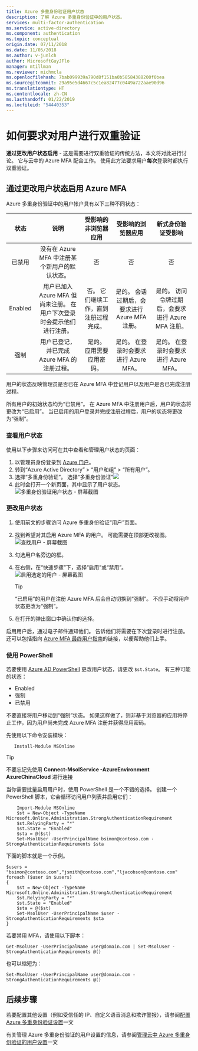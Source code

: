 ```yaml
---
title: Azure 多重身份验证用户状态
description: 了解 Azure 多重身份验证中的用户状态。
services: multi-factor-authentication
ms.service: active-directory
ms.component: authentication
ms.topic: conceptual
origin.date: 07/11/2018
ms.date: 11/05/2018
ms.author: v-junlch
author: MicrosoftGuyJFlo
manager: mtillman
ms.reviewer: michmcla
ms.openlocfilehash: 7bab099939a790d8f151ba0b58584388200f0bea
ms.sourcegitcommit: 29a95e5d4667c5c1ea82477c0449a722aae90d96
ms.translationtype: HT
ms.contentlocale: zh-CN
ms.lasthandoff: 01/22/2019
ms.locfileid: "54440353"
---
```

# <a name="how-to-require-two-step-verification-for-a-user"></a>如何要求对用户进行双重验证

**通过更改用户状态启用** - 这是需要进行双重验证的传统方法，本文将对此进行讨论。 它与云中的 Azure MFA 配合工作。 使用此方法要求用户**每次**登录时都执行双重验证。

## <a name="enable-azure-mfa-by-changing-user-status"></a>通过更改用户状态启用 Azure MFA

Azure 多重身份验证中的用户帐户具有以下三种不同状态：

| 状态 | 说明 | 受影响的非浏览器应用 | 受影响的浏览器应用 | 新式身份验证受影响 |
|:---:|:---:|:---:|:--:|:--:|
| 已禁用 |没有在 Azure MFA 中注册某个新用户的默认状态。 |否 |否 |否 |
| Enabled |用户已加入 Azure MFA 但尚未注册。 在用户下次登录时会提示他们进行注册。 |否。  它们继续工作，直到注册过程完成。 | 是的。 会话过期后，会要求进行 Azure MFA 注册。| 是的。 访问令牌过期后，会要求进行 Azure MFA 注册。 |
| 强制 |用户已登记，并已完成 Azure MFA 的注册过程。 |是的。 应用需要应用密码。 |是的。 在登录时会要求进行 Azure MFA。 | 是的。 在登录时会要求进行 Azure MFA。 |

用户的状态反映管理员是否已在 Azure MFA 中登记用户以及用户是否已完成注册过程。

所有用户的初始状态均为“已禁用”。 在 Azure MFA 中注册用户后，用户的状态将更改为“已启用”。 当已启用的用户登录并完成注册过程后，用户的状态将更改为“强制”。  

### <a name="view-the-status-for-a-user"></a>查看用户状态

使用以下步骤来访问可在其中查看和管理用户状态的页面：

1. 以管理员身份登录到 [Azure 门户](https://portal.azure.cn)。
2. 转到“Azure Active Directory” > “用户和组” > “所有用户”。
3. 选择“多重身份验证”。
   选择“多重身份验证”![](./media/howto-mfa-userstates/selectmfa.png)
4. 此时会打开一个新页面，其中显示了用户状态。
   ![多重身份验证用户状态 - 屏幕截图](./media/howto-mfa-userstates/userstate1.png)

### <a name="change-the-status-for-a-user"></a>更改用户状态

1. 使用前文的步骤访问 Azure 多重身份验证“用户”页面。
2. 找到希望对其启用 Azure MFA 的用户。 可能需要在顶部更改视图。
   ![查找用户 - 屏幕截图](./media/howto-mfa-userstates/enable1.png)
3. 勾选用户名旁边的框。
4. 在右侧，在“快速步骤”下，选择“启用”或“禁用”。
   ![启用选定的用户 - 屏幕截图](./media/howto-mfa-userstates/user1.png)

   > [!TIP]
   > “已启用”的用户在注册 Azure MFA 后会自动切换到“强制”。 不应手动将用户状态更改为“强制”。

5. 在打开的弹出窗口中确认你的选择。

启用用户后，通过电子邮件通知他们。 告诉他们将需要在下次登录时进行注册。 还可以包括指向 [Azure MFA 最终用户指南](../user-help/multi-factor-authentication-end-user.md)的链接，以便帮助他们上手。

### <a name="use-powershell"></a>使用 PowerShell

若要使用 [Azure AD PowerShell](https://docs.microsoft.com/powershell/azure/overview) 更改用户状态，请更改 `$st.State`。 有三种可能的状态：

- Enabled
- 强制
- 已禁用  

不要直接将用户移动到“强制”状态。 如果这样做了，则非基于浏览器的应用将停止工作，因为用户尚未完成 Azure MFA 注册并获得应用密码。

先使用以下命令安装模块：

       Install-Module MSOnline
       
> [!TIP]
> 不要忘记先使用 **Connect-MsolService -AzureEnvironment AzureChinaCloud** 进行连接


当你需要批量启用用户时，使用 PowerShell 是一个不错的选择。 创建一个 PowerShell 脚本，它会循环访问用户列表并启用它们：

        Import-Module MSOnline
        $st = New-Object -TypeName Microsoft.Online.Administration.StrongAuthenticationRequirement
        $st.RelyingParty = "*"
        $st.State = "Enabled"
        $sta = @($st)
        Set-MsolUser -UserPrincipalName bsimon@contoso.com -StrongAuthenticationRequirements $sta

下面的脚本就是一个示例。

    $users = "bsimon@contoso.com","jsmith@contoso.com","ljacobson@contoso.com"
    foreach ($user in $users)
    {
        $st = New-Object -TypeName Microsoft.Online.Administration.StrongAuthenticationRequirement
        $st.RelyingParty = "*"
        $st.State = "Enabled"
        $sta = @($st)
        Set-MsolUser -UserPrincipalName $user -StrongAuthenticationRequirements $sta
    }
    
若要禁用 MFA，请使用以下脚本：

    Get-MsolUser -UserPrincipalName user@domain.com | Set-MsolUser -StrongAuthenticationRequirements @()
    
也可以缩短为：

    Set-MsolUser -UserPrincipalName user@domain.com -StrongAuthenticationRequirements @()

## <a name="next-steps"></a>后续步骤

若要配置其他设置（例如受信任的 IP、自定义语音消息和欺诈警报），请参阅[配置 Azure 多重身份验证设置](howto-mfa-mfasettings.md)一文

有关管理 Azure 多重身份验证的用户设置的信息，请参阅[管理云中 Azure 多重身份验证的用户设置](howto-mfa-userdevicesettings.md)一文

<!-- Update_Description: coding update -->
